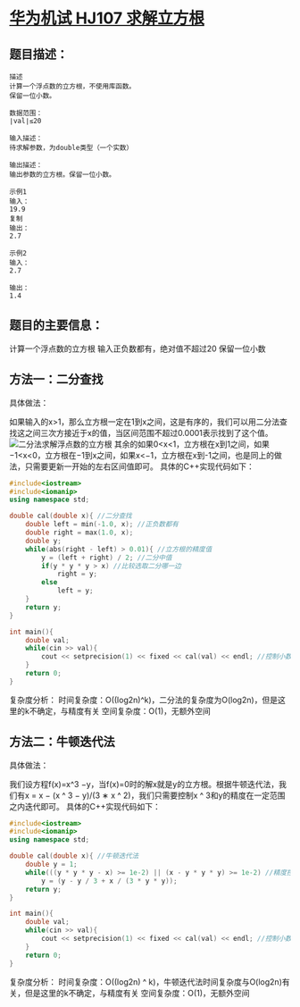 # [华为机试 HJ107 求解立方根](https://www.nowcoder.com/practice/caf35ae421194a1090c22fe223357dca)
## 题目描述：
```
描述
计算一个浮点数的立方根，不使用库函数。
保留一位小数。

数据范围：
∣val∣≤20 

输入描述：
待求解参数，为double类型（一个实数）

输出描述：
输出参数的立方根。保留一位小数。

示例1
输入：
19.9
复制
输出：
2.7

示例2
输入：
2.7

输出：
1.4
```

## 题目的主要信息：
计算一个浮点数的立方根
输入正负数都有，绝对值不超过20
保留一位小数

## 方法一：二分查找
具体做法：

如果输入的x>1，那么立方根一定在1到x之间，这是有序的，我们可以用二分法查找这之间三次方接近于x的值，当区间范围不超过0.0001表示找到了这个值。
![二分法求解浮点数的立方根](https://img-blog.csdnimg.cn/38b1a6b969aa4515a56e9d0efc85a497.gif#pic_center)
其余的如果0<x<1，立方根在x到1之间，如果−1<x<0，立方根在−1到x之间，如果x<−1，立方根在x到-1之间，也是同上的做法，只需要更新一开始的左右区间值即可。
具体的C++实现代码如下：
```cpp
#include<iostream>
#include<iomanip>
using namespace std;

double cal(double x){ //二分查找
    double left = min(-1.0, x); //正负数都有
    double right = max(1.0, x);
    double y;
    while(abs(right - left) > 0.01){ //立方根的精度值
        y = (left + right) / 2; //二分中值
        if(y * y * y > x) //比较选取二分哪一边
            right = y;
        else
            left = y;
    }
    return y;
}

int main(){
    double val;
    while(cin >> val){
        cout << setprecision(1) << fixed << cal(val) << endl; //控制小数位输出
    }
    return 0;
}
```
复杂度分析：
时间复杂度：O((log2n)^k)，二分法的复杂度为O(log2n)，但是这里的k不确定，与精度有关
空间复杂度：O(1)，无额外空间

## 方法二：牛顿迭代法
具体做法：

我们设方程f(x)=x^3 −y，当f(x)=0时的解x就是y的立方根。根据牛顿迭代法，我们有x = x − (x ^ 3 − y)/(3 ∗ x ^ 2)，我们只需要控制x ^ 3和y的精度在一定范围之内迭代即可。
具体的C++实现代码如下：
```cpp
#include<iostream>
#include<iomanip>
using namespace std;

double cal(double x){ //牛顿迭代法
    double y = 1;
    while(((y * y * y - x) >= 1e-2) || (x - y * y * y) >= 1e-2) //精度控制
        y = (y - y / 3 + x / (3 * y * y));
    return y;
}

int main(){
    double val;
    while(cin >> val){
        cout << setprecision(1) << fixed << cal(val) << endl; //控制小数位输出
    }
    return 0;
}
```
复杂度分析：
时间复杂度：O((log2n) ^ k)，牛顿迭代法时间复杂度与O(log2n)有关，但是这里的k不确定，与精度有关
空间复杂度：O(1)，无额外空间

